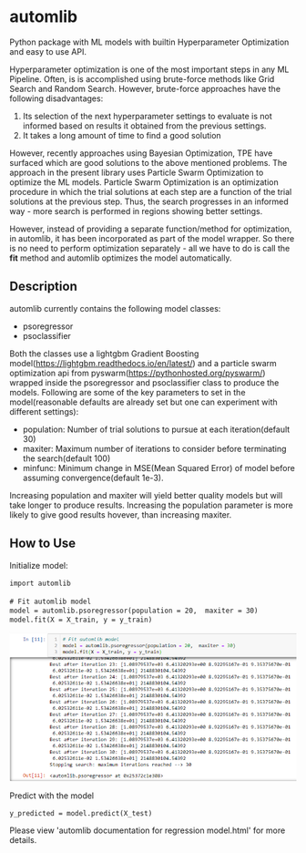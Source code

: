 # automlib
Python package with ML models with builtin Hyperparameter Optimization and easy to use API.

Hyperparameter optimization is one of the most important steps in any ML Pipeline. Often, is is accomplished using brute-force methods like Grid Search and Random Search. However, brute-force approaches have the following disadvantages:
  1. Its selection of the next hyperparameter settings to evaluate is not informed based on results it obtained from the previous settings.
  2. It takes a long amount of time to find a good solution
 
However, recently approaches using Bayesian Optimization, TPE have surfaced which are good solutions to the above mentioned problems. The approach in the present library uses Particle Swarm Optimization to optimize the ML models. Particle Swarm Optimization is an optimization procedure in which the trial solutions at each step are a function of the trial solutions at the previous step. Thus, the search progresses in an informed way - more search is performed in regions showing better settings.           

However, instead of providing a separate function/method for optimization, in automlib, it has been incorporated as part of the model wrapper. So there is no need to perform optimization separately - all we have to do is call the **fit** method and automlib optimizes the model automatically.

## Description
automlib currently contains the following model classes: 
* psoregressor
* psoclassifier

Both the classes use a lightgbm Gradient Boosting model(https://lightgbm.readthedocs.io/en/latest/) and a particle swarm optimization api from pyswarm(https://pythonhosted.org/pyswarm/) wrapped inside the psoregressor and psoclassifier class to produce the models. 
Following are some of the key parameters to set in the model(reasonable defaults are already set but one can experiment with different settings):
* population: Number of trial solutions to pursue at each iteration(default 30)
* maxiter: Maximum number of iterations to consider before terminating the search(default 100)
* minfunc: Minimum change in MSE(Mean Squared Error) of model before assuming convergence(default 1e-3). 

Increasing population and maxiter will yield better quality models but will take longer to produce results. Increasing the population parameter is more likely to give good results hovever, than increasing maxiter.  

## How to Use
Initialize model:
```
import automlib

# Fit automlib model
model = automlib.psoregressor(population = 20,  maxiter = 30)
model.fit(X = X_train, y = y_train)
```
![Training Progress](/automlib_reg.PNG)

Predict with the model
```
y_predicted = model.predict(X_test)
```

Please view 'automlib documentation for regression model.html' for more details.
